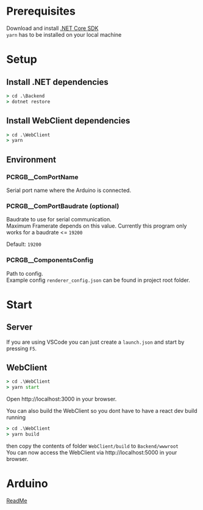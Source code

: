# Prerequisites

Download and install [.NET Core SDK](https://dotnet.microsoft.com/en-us/download)  
`yarn` has to be installed on your local machine

# Setup

## Install .NET dependencies

```cmd
> cd .\Backend
> dotnet restore
```

## Install WebClient dependencies

```cmd
> cd .\WebClient
> yarn
```

## Environment

### PCRGB\_\_ComPortName

Serial port name where the Arduino is connected.

### PCRGB\_\_ComPortBaudrate (optional)

Baudrate to use for serial communication.  
Maximum Framerate depends on this value. Currently this program only works for a baudrate <= `19200`

Default: `19200`

### PCRGB\_\_ComponentsConfig

Path to config.  
Example config `renderer_config.json` can be found in project root folder.

# Start

## Server

If you are using VSCode you can just create a `launch.json` and start by pressing `F5`.

## WebClient

```cmd
> cd .\WebClient
> yarn start
```

Open http://localhost:3000 in your browser.

You can also build the WebClient so you dont have to have a react dev build running

```cmd
> cd .\WebClient
> yarn build
```

then copy the contents of folder `WebClient/build` to `Backend/wwwroot`  
You can now access the WebClient via http://localhost:5000 in your browser.

# Arduino

[ReadMe](/Arduino/README.MD)
